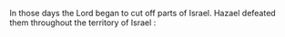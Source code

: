 In those days the Lord began to cut off parts of Israel. Hazael defeated them throughout the territory of Israel :
